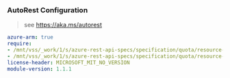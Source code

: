 ### AutoRest Configuration

> see https://aka.ms/autorest

``` yaml
azure-arm: true
require:
- /mnt/vss/_work/1/s/azure-rest-api-specs/specification/quota/resource-manager/readme.md
- /mnt/vss/_work/1/s/azure-rest-api-specs/specification/quota/resource-manager/readme.go.md
license-header: MICROSOFT_MIT_NO_VERSION
module-version: 1.1.1
```